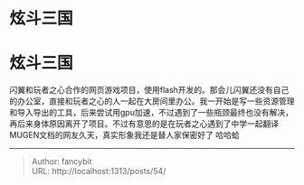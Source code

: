 # 炫斗三国

<div class="header"><h1 class="single-title animate__animated animate__pulse animate__faster">炫斗三国</h1></div>

<div class="content" id="content"><!-- raw HTML omitted --><!-- raw HTML omitted --><p>闪翼和玩者之心合作的网页游戏项目，使用flash开发的。那会儿闪翼还没有自己的办公室，直接和玩者之心的人一起在大房间里办公。我一开始是写一些资源管理和导入导出的工具，后来尝试用gpu加速，不过遇到了一些瓶颈最终也没有解决，再后来身体原因离开了项目。不过有意思的是在玩者之心遇到了中学一起翻译MUGEN文档的网友久天，真实形象我还是替人家保密好了 哈哈蛤</p><!-- raw HTML omitted --></div>



---

> Author: fancybit  
> URL: http://localhost:1313/posts/54/  

